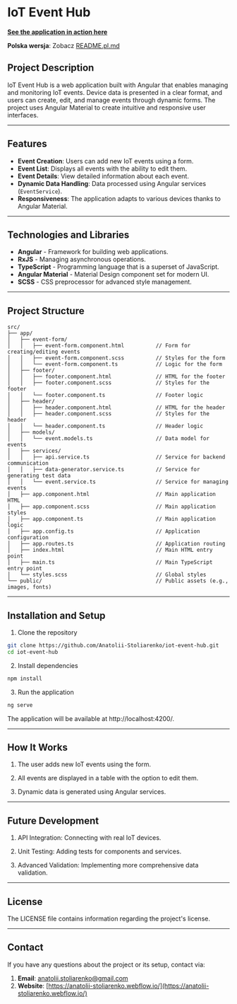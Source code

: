 # IoT Event Hub

[**See the application in action here**](https://iot-event-hub.vercel.app/)

**Polska wersja**: Zobacz [README.pl.md](README.pl.md)

## Project Description

IoT Event Hub is a web application built with Angular that enables managing and monitoring IoT events. Device data is presented in a clear format, and users can create, edit, and manage events through dynamic forms. The project uses Angular Material to create intuitive and responsive user interfaces.

---

## Features

- **Event Creation**: Users can add new IoT events using a form.
- **Event List**: Displays all events with the ability to edit them.
- **Event Details**: View detailed information about each event.
- **Dynamic Data Handling**: Data processed using Angular services (`EventService`).
- **Responsiveness**: The application adapts to various devices thanks to Angular Material.

---

## Technologies and Libraries

- **Angular** - Framework for building web applications.
- **RxJS** - Managing asynchronous operations.
- **TypeScript** - Programming language that is a superset of JavaScript.
- **Angular Material** - Material Design component set for modern UI.
- **SCSS** - CSS preprocessor for advanced style management.

---

## Project Structure

```plaintext
src/
├── app/
│   ├── event-form/
│   │   ├── event-form.component.html          // Form for creating/editing events
│   │   ├── event-form.component.scss          // Styles for the form
│   │   └── event-form.component.ts            // Logic for the form
│   ├── footer/
│   │   ├── footer.component.html              // HTML for the footer
│   │   ├── footer.component.scss              // Styles for the footer
│   │   └── footer.component.ts                // Footer logic
│   ├── header/
│   │   ├── header.component.html              // HTML for the header
│   │   ├── header.component.scss              // Styles for the header
│   │   └── header.component.ts                // Header logic
│   ├── models/
│   │   └── event.models.ts                    // Data model for events
│   ├── services/
│   │   ├── api.service.ts                     // Service for backend communication
│   │   ├── data-generator.service.ts          // Service for generating test data
│   │   └── event.service.ts                   // Service for managing events
│   ├── app.component.html                     // Main application HTML
│   ├── app.component.scss                     // Main application styles
│   ├── app.component.ts                       // Main application logic
│   ├── app.config.ts                          // Application configuration
│   ├── app.routes.ts                          // Application routing
│   ├── index.html                             // Main HTML entry point
│   ├── main.ts                                // Main TypeScript entry point
│   └── styles.scss                            // Global styles
└── public/                                    // Public assets (e.g., images, fonts)
```

---

## Installation and Setup

1. Clone the repository

```bash
git clone https://github.com/Anatolii-Stoliarenko/iot-event-hub.git
cd iot-event-hub
```

2. Install dependencies

```bash
npm install
```

3. Run the application

```bash
ng serve
```

The application will be available at http://localhost:4200/.

---

## How It Works

1. The user adds new IoT events using the form.

2. All events are displayed in a table with the option to edit them.

3. Dynamic data is generated using Angular services.

---

## Future Development

1. API Integration: Connecting with real IoT devices.

2. Unit Testing: Adding tests for components and services.

3. Advanced Validation: Implementing more comprehensive data validation.

---

## License

The LICENSE file contains information regarding the project's license.

---

## Contact

If you have any questions about the project or its setup, contact via:

1. **Email**: [anatolii.stoliarenko@gmail.com](mailto:anatolii.stoliarenko@gmail.com)
2. **Website**: [https://anatolii-stoliarenko.webflow.io/](https://anatolii-stoliarenko.webflow.io/)
